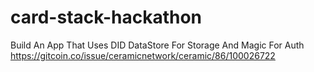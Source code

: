 # card-stack-hackathon
Build An App That Uses DID DataStore For Storage And Magic For Auth
https://gitcoin.co/issue/ceramicnetwork/ceramic/86/100026722

